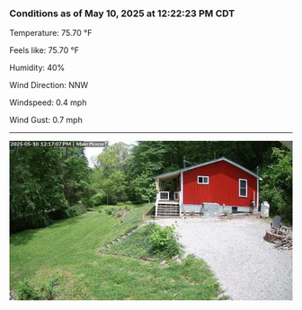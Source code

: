 ### Conditions as of May 10, 2025 at 12:22:23 PM CDT 

Temperature: 75.70 &deg;F

Feels like: 75.70 &deg;F

Humidity: 40%

Wind Direction: NNW

Windspeed: 0.4 mph

Wind Gust: 0.7 mph

---

<img src="./images/latest.jpeg"/>

